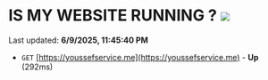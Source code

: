 # IS MY WEBSITE RUNNING ? [![](https://img.shields.io/static/v1?label=Sponsor&message=%E2%9D%A4&logo=GitHub&color=%23fe8e86)](https://github.com/sponsors/Youssef-Lehmam)

Last updated: **6/9/2025, 11:45:40 PM**

- `GET` [https://youssefservice.me](https://youssefservice.me) - **Up** (292ms)
